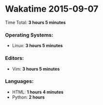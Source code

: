 # Wakatime 2015-09-07

Time Total: **3 hours 5 minutes**

### Operating Systems:
- Linux: **3 hours 5 minutes** 

### Editors:
- Vim: **3 hours 5 minutes** 

### Languages:
- HTML: **1 hours 4 minutes** 
- Python: **2 hours** 

